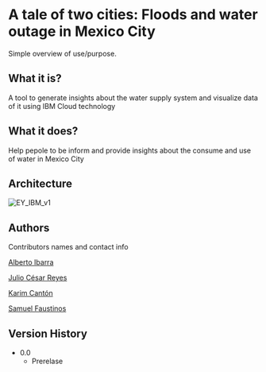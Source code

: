# A tale of two cities: Floods and water outage in Mexico City
Simple overview of use/purpose.

## What it is?

A tool to generate insights about the water supply system and visualize data of it using IBM Cloud technology

## What it does?

Help pepole to be inform and provide insights about the consume and use of water in Mexico City

## Architecture


![EY_IBM_v1](https://user-images.githubusercontent.com/87026365/199142891-e204f4b7-cc39-4612-8954-b9c737900186.jpg)



## Authors

Contributors names and contact info

[Alberto Ibarra](https://www.linkedin.com/in/albertoid/)

[Julio César Reyes](www.linkedin.com/in/julio-césar-reyes-86841a1a8/)

[Karim Cantón](https://www.linkedin.com/in/abdel-karim-cantón-71b0401aa/)

[Samuel Faustinos](www.linkedin.com/in/samuelfaustinos/)

## Version History

* 0.0
    * Prerelase
